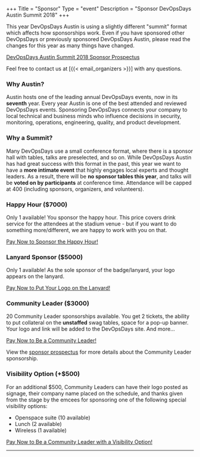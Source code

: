 +++
Title = "Sponsor"
Type = "event"
Description = "Sponsor DevOpsDays Austin Summit 2018"
+++

This year DevOpsDays Austin is using a slightly different "summit" format which affects how sponsorships work.  Even if you have sponsored other DevOpsDays or previously sponsored DevOpsDays Austin, please read the changes for this year as many things have changed.

[DevOpsDays Austin Summit 2018 Sponsor Prospectus](https://drive.google.com/open?id=17FHnDiv4ps0RgPETsZO9ZuhOZiq_aQdr)

Feel free to contact us at [{{< email_organizers >}}] with any questions.

### Why Austin?

Austin hosts one of the leading annual DevOpsDays events, now in its **seventh** year. Every year Austin is one of the best attended and reviewed DevOpsDays events. Sponsoring DevOpsDays connects your company to local technical and business minds who influence decisions in security, monitoring, operations, engineering, quality, and product development.

### Why a Summit?

Many DevOpsDays use a small conference format, where there is a sponsor hall with tables, talks are preselected, and so on. While DevOpsDays Austin has had great success with this format in the past, this year we want to have a **more intimate event** that highly engages local experts and thought leaders. As a result, there will be **no sponsor tables this year**, and talks will be **voted on by participants** at conference time. Attendance will be capped at 400 (including sponsors, organizers, and volunteers).

### Happy Hour ($7000)

Only 1 available! You sponsor the happy hour. This price covers drink service for the attendees at the stadium venue - but if you want to do something more/different, we are happy to work with you on that. 

<a href="https://www.paypal.com/cgi-bin/webscr?cmd=_s-xclick&hosted_button_id=VWDJU8D6SF3DC" class="btn btn-info">Pay Now to Sponsor the Happy Hour!</a>

### Lanyard Sponsor ($5000)

Only 1 available! As the sole sponsor of the badge/lanyard, your logo appears on the lanyard.

<a href="https://www.paypal.com/cgi-bin/webscr?cmd=_s-xclick&hosted_button_id=NDK4B5PHD99LN" class="btn btn-info">Pay Now to Put Your Logo on the Lanyard!</a>

### Community Leader ($3000)

20 Community Leader sponsorships available. You get 2 tickets, the ability to put collateral on the **unstaffed** swag tables, space for a pop-up banner. Your logo and link will be added to the DevOpsDays site. And more...

<a href="https://www.paypal.com/cgi-bin/webscr?cmd=_s-xclick&hosted_button_id=ZUXRLSZNKH7GG" class="btn btn-info">Pay Now to Be a Community Leader!</a>

View the [sponsor prospectus](https://drive.google.com/open?id=17FHnDiv4ps0RgPETsZO9ZuhOZiq_aQdr) for more details about the Community Leader sponsorship.

### Visibility Option (+$500)

For an additional $500, Community Leaders can have their logo posted as signage, their company name placed on the schedule, and thanks given from the stage by the emcees for sponsoring one of the following special visibility options:

* Openspace suite (10 available)
* Lunch (2 available)
* Wireless (1 available)

<a href="https://www.paypal.com/cgi-bin/webscr?cmd=_s-xclick&hosted_button_id=E7JGQEEB6XTRU" class="btn btn-info">Pay Now to Be a Community Leader with a Visibility Option!</a>

<hr/>
